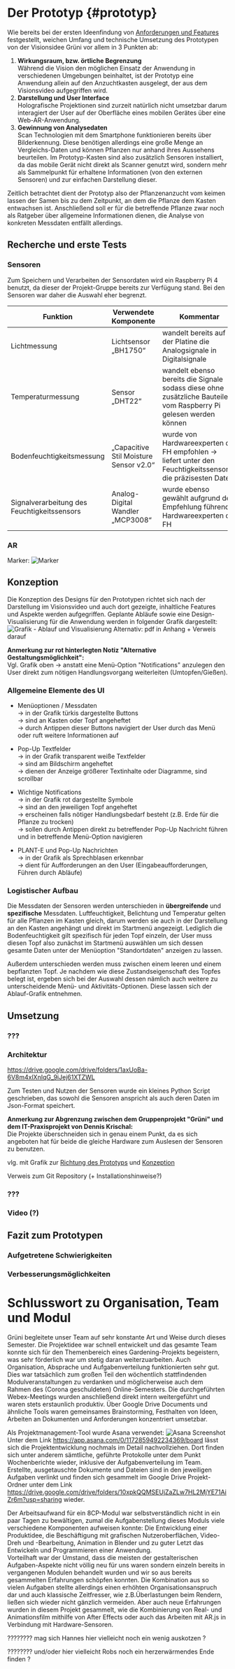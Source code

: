 
# Der Prototyp {#prototyp}
Wie bereits bei der ersten Ideenfindung von [Anforderungen und Features](#features1) festgestellt, weichen Umfang und technische Umsetzung des Prototypen von der Visionsidee Grüni vor allem in 3 Punkten ab:
1. **Wirkungsraum, bzw. örtliche Begrenzung**  
Während die Vision den möglichen Einsatz der Anwendung in verschiedenen Umgebungen beinhaltet, ist der Prototyp eine Anwendung allein auf den Anzuchtkasten ausgelegt, der aus dem Visionsvideo aufgegriffen wird. 
2. **Darstellung und User Interface**  
Holografische Projektionen sind zurzeit natürlich nicht umsetzbar darum interagiert der User auf der Oberfläche eines mobilen Gerätes über eine Web-AR-Anwendung. 
3. **Gewinnung von Analysedaten**  
Scan Technologien mit dem Smartphone funktionieren bereits über Bilderkennung. Diese benötigen allerdings eine große Menge an Vergleichs-Daten und können Pflanzen nur anhand ihres Aussehens beurteilen. Im Prototyp-Kasten sind also zusätzlich Sensoren installiert, da das mobile Gerät nicht direkt als Scanner genutzt wird, sondern mehr als Sammelpunkt für erhaltene Informationen (von den externen Sensoren) und zur einfachen Darstellung dieser.  

Zeitlich betrachtet dient der Prototyp also der Pflanzenanzucht vom keimen lassen der Samen bis zu dem Zeitpunkt, an dem die Pflanze dem Kasten entwachsen ist. Anschließend soll er für die betreffende Pflanze zwar noch als Ratgeber über allgemeine Informationen dienen, die Analyse von konkreten Messdaten entfällt allerdings.  

## Recherche und erste Tests
### Sensoren

Zum Speichern und Verarbeiten der Sensordaten wird ein Raspberry Pi 4 benutzt, da dieser der Projekt-Gruppe bereits zur Verfügung stand. Bei den Sensoren war daher die Auswahl eher begrenzt. 

| Funktion | Verwendete Komponente | Kommentar | 
|--------|--------|--------|
| Lichtmessung | Lichtsensor „BH1750“ | wandelt bereits auf der Platine die Analogsignale in Digitalsignale |
| Temperaturmessung  | Sensor „DHT22“ | wandelt ebenso bereits die Signale sodass diese ohne zusätzliche Bauteile vom Raspberry Pi gelesen werden können |
| Bodenfeuchtigkeitsmessung | „Capacitive Stil Moisture Sensor v2.0“ | wurde von Hardwareexperten der FH empfohlen → liefert unter den Feuchtigkeitssensoren die präzisesten Daten |
| Signalverarbeitung des Feuchtigkeitssensors | Analog-Digital Wandler „MCP3008“ | wurde ebenso gewählt aufgrund der Empfehlung führender Hardwareexperten der FH |

### AR

Marker: ![Marker](img/Marker.jpeg)



## Konzeption

Die Konzeption des Designs für den Prototypen richtet sich nach der Darstellung im Visionsvideo und auch dort gezeigte, inhaltliche Features und Aspekte werden aufgegriffen. Geplante Abläufe sowie eine Design-Visualisierung für die Anwendung werden in folgender Grafik dargestellt:
![Grafik - Ablauf und Visualisierung](img/AblaufVisualisierung_kompr.jpg)
Alternativ: pdf in Anhang + Verweis darauf

**Anmerkung zur rot hinterlegten Notiz "Alternative Gestaltungsmöglichkeit":**   
Vgl. Grafik oben → anstatt eine Menü-Option "Notifications" anzulegen den User direkt zum nötigen Handlungsvorgang weiterleiten (Umtopfen/Gießen).

### Allgemeine Elemente des UI

- Menüoptionen / Messdaten  
→ in der Grafik türkis dargestellte Buttons  
→ sind an Kasten oder Topf angeheftet  
→ durch Antippen dieser Buttons navigiert der User durch das Menü oder ruft weitere Informationen auf

- Pop-Up Textfelder  
→ in der Grafik transparent weiße Textfelder  
→ sind am Bildschirm angeheftet  
→ dienen der Anzeige größerer Textinhalte oder Diagramme, sind scrollbar  

- Wichtige Notifications  
→ in der Grafik rot dargestellte Symbole  
→ sind an den jeweiligen Topf angeheftet  
→ erscheinen falls nötiger Handlungsbedarf besteht (z.B. Erde für die Pflanze zu trocken)  
→ sollen durch Antippen direkt zu betreffender Pop-Up Nachricht führen und in betreffende Menü-Option navigieren  

- PLANT-E und Pop-Up Nachrichten  
→ in der Grafik als Sprechblasen erkennbar  
→ dient für Aufforderungen an den User (Eingabeaufforderungen, Führen durch Abläufe)


### Logistischer Aufbau
Die Messdaten der Sensoren werden unterschieden in **übergreifende** und **spezifische** Messdaten. Luftfeuchtigkeit, Belichtung und Temperatur gelten für alle Pflanzen im Kasten gleich, darum werden sie auch in der Darstellung an den Kasten angehängt und direkt im Startmenü angezeigt. Lediglich die Bodenfeuchtigkeit gilt spezifisch für jeden Topf einzeln, der User muss diesen Topf also zunächst im Startmenü auswählen um sich dessen gesamte Daten unter der Menüoption "Standortdaten" anzeigen zu lassen.

Außerdem unterschieden werden muss zwischen einem leeren und einem bepflanzten Topf. Je nachdem wie diese Zustandseigenschaft des Topfes belegt ist, ergeben sich bei der Auswahl dessen nämlich auch weitere zu unterscheidende Menü- und Aktivitäts-Optionen. Diese lassen sich der Ablauf-Grafik entnehmen.


## Umsetzung


### ???
### Architektur
https://drive.google.com/drive/folders/1axUoBa-6V8m4xlXnIqG_9iJej61XTZWL


Zum Testen und Nutzen der Sensoren wurde ein kleines Python Script geschrieben, das sowohl die Sensoren anspricht als auch deren Daten im Json-Format speichert. 

**Anmerkung zur Abgrenzung zwischen dem Gruppenprojekt "Grüni" und dem IT-Praxisprojekt von Dennis Krischal:**  
Die Projekte überschneiden sich in genau einem Punkt, da es sich angeboten hat für beide die gleiche Hardware zum Auslesen der Sensoren zu benutzen.

vlg. mit Grafik zur [Richtung des Prototyps](###features1) und [Konzeption](##)

Verweis zum Git Repository (+ Installationshinweise?)

### ???

### Video (?)



## Fazit zum Prototypen

### Aufgetretene Schwierigkeiten
### Verbesserungsmöglichkeiten


# Schlusswort zu Organisation, Team und Modul
Grüni begleitete unser Team auf sehr konstante Art und Weise durch dieses Semester. Die Projektidee war schnell entwickelt und das gesamte Team konnte sich für den Themenbereich eines Gardening-Projekts begeistern, was sehr förderlich war um stetig daran weiterzuarbeiten. Auch Organisation, Absprache und Aufgabenverteilung funktionierten sehr gut. Dies war tatsächlich zum großen Teil den wöchentlich stattfindenden Modulveranstaltungen zu verdanken und möglicherweise auch dem Rahmen des (Corona geschuldeten) Online-Semesters. Die durchgeführten Webex-Meetings wurden anschließend direkt intern weitergeführt und waren stets erstaunlich produktiv. Über Google Drive Documents und ähnliche Tools waren gemeinsames Brainstorming, Festhalten von Ideen, Arbeiten an Dokumenten und Anforderungen konzentriert umsetzbar.  

Als Projektmanagement-Tool wurde Asana verwendet:
![Asana Screenshot](img/asana.JPG)
Unter dem Link https://app.asana.com/0/1172859492234369/board lässt sich die Projektentwicklung nochmals im Detail nachvollziehen. Dort finden sich unter anderem sämtliche, geführte Protokolle unter dem Punkt Wochenberichte wieder, inklusive der Aufgabenverteilung im Team. Erstellte, ausgetauschte Dokumente und Dateien sind in den jeweiligen Aufgaben verlinkt und finden sich gesammelt im Google Drive Projekt-Ordner unter dem Link https://drive.google.com/drive/folders/10xpkQQMSEUjZaZLw7HL2MjYE71AiZr6m?usp=sharing wieder.

Der Arbeitsaufwand für ein 8CP-Modul war selbstverständlich nicht in ein paar Tagen zu bewältigen, zumal die Aufgabenstellung dieses Moduls viele verschiedene Komponenten aufweisen konnte: Die Entwicklung einer Produktidee, die Beschäftigung mit grafischen Nutzeroberflächen, Video-Dreh und -Bearbeitung, Animation in Blender und zu guter Letzt das Entwickeln und Programmieren einer Anwendung.  
Vorteilhaft war der Umstand, dass die meisten der gestalterischen Aufgaben-Aspekte nicht völlig neu für uns waren sondern einzeln bereits in vergangenen Modulen behandelt wurden und wir so aus bereits gesammelten Erfahrungen schöpfen konnten. Die Kombination aus so vielen Aufgaben stellte allerdings einen erhöhten Organisationsanspruch dar und auch klassische Zeitfresser, wie z.B.Überlastungen beim Rendern, ließen sich wieder nicht gänzlich vermeiden. 
Aber auch neue Erfahrungen wurden in diesem Projekt gesammelt, wie die Kombinierung von Real- und Animationsfilm mithilfe von After Effects oder auch das Arbeiten mit AR.js in Verbindung mit Hardware-Sensoren.

???????? mag sich Hannes hier vielleicht noch ein wenig auskotzen ?

???????? und/oder hier vielleicht Robs noch ein herzerwärmendes Ende finden ?
